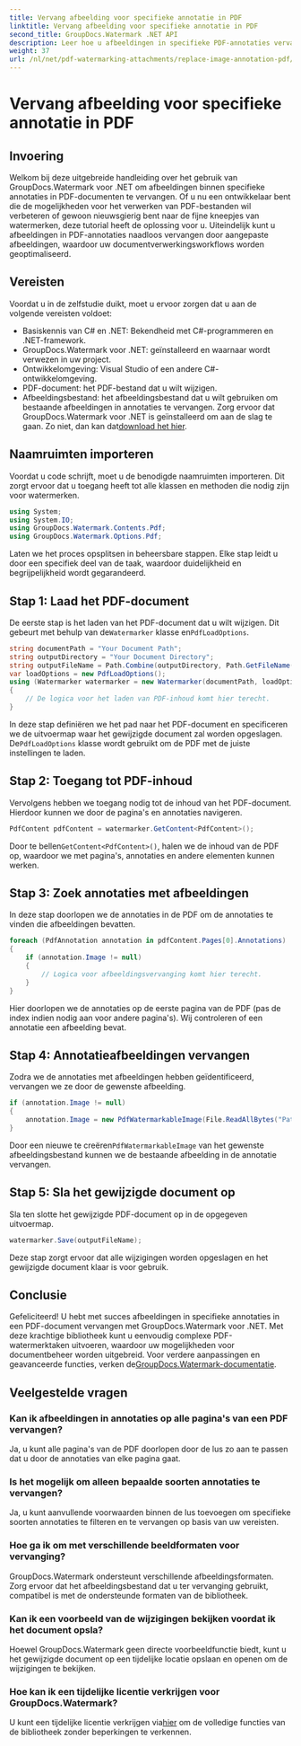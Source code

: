 ```yaml
---
title: Vervang afbeelding voor specifieke annotatie in PDF
linktitle: Vervang afbeelding voor specifieke annotatie in PDF
second_title: GroupDocs.Watermark .NET API
description: Leer hoe u afbeeldingen in specifieke PDF-annotaties vervangt met GroupDocs.Watermark voor .NET. Deze gedetailleerde gids behandelt alles, van het laden van documenten tot het opslaan van wijzigingen.
weight: 37
url: /nl/net/pdf-watermarking-attachments/replace-image-annotation-pdf/
---
```


# Vervang afbeelding voor specifieke annotatie in PDF

## Invoering
Welkom bij deze uitgebreide handleiding over het gebruik van GroupDocs.Watermark voor .NET om afbeeldingen binnen specifieke annotaties in PDF-documenten te vervangen. Of u nu een ontwikkelaar bent die de mogelijkheden voor het verwerken van PDF-bestanden wil verbeteren of gewoon nieuwsgierig bent naar de fijne kneepjes van watermerken, deze tutorial heeft de oplossing voor u. Uiteindelijk kunt u afbeeldingen in PDF-annotaties naadloos vervangen door aangepaste afbeeldingen, waardoor uw documentverwerkingsworkflows worden geoptimaliseerd.
## Vereisten
Voordat u in de zelfstudie duikt, moet u ervoor zorgen dat u aan de volgende vereisten voldoet:
- Basiskennis van C# en .NET: Bekendheid met C#-programmeren en .NET-framework.
- GroupDocs.Watermark voor .NET: geïnstalleerd en waarnaar wordt verwezen in uw project.
- Ontwikkelomgeving: Visual Studio of een andere C#-ontwikkelomgeving.
- PDF-document: het PDF-bestand dat u wilt wijzigen.
- Afbeeldingsbestand: het afbeeldingsbestand dat u wilt gebruiken om bestaande afbeeldingen in annotaties te vervangen.
 Zorg ervoor dat GroupDocs.Watermark voor .NET is geïnstalleerd om aan de slag te gaan. Zo niet, dan kan dat[download het hier](https://releases.groupdocs.com/Watermark/net/).
## Naamruimten importeren
Voordat u code schrijft, moet u de benodigde naamruimten importeren. Dit zorgt ervoor dat u toegang heeft tot alle klassen en methoden die nodig zijn voor watermerken.
```csharp
using System;
using System.IO;
using GroupDocs.Watermark.Contents.Pdf;
using GroupDocs.Watermark.Options.Pdf;
```
Laten we het proces opsplitsen in beheersbare stappen. Elke stap leidt u door een specifiek deel van de taak, waardoor duidelijkheid en begrijpelijkheid wordt gegarandeerd.
## Stap 1: Laad het PDF-document
 De eerste stap is het laden van het PDF-document dat u wilt wijzigen. Dit gebeurt met behulp van de`Watermarker` klasse en`PdfLoadOptions`.

```csharp
string documentPath = "Your Document Path";
string outputDirectory = "Your Document Directory";
string outputFileName = Path.Combine(outputDirectory, Path.GetFileName(documentPath));
var loadOptions = new PdfLoadOptions();
using (Watermarker watermarker = new Watermarker(documentPath, loadOptions))
{
    // De logica voor het laden van PDF-inhoud komt hier terecht.
}
```
 In deze stap definiëren we het pad naar het PDF-document en specificeren we de uitvoermap waar het gewijzigde document zal worden opgeslagen. De`PdfLoadOptions` klasse wordt gebruikt om de PDF met de juiste instellingen te laden.
## Stap 2: Toegang tot PDF-inhoud
Vervolgens hebben we toegang nodig tot de inhoud van het PDF-document. Hierdoor kunnen we door de pagina's en annotaties navigeren.

```csharp
PdfContent pdfContent = watermarker.GetContent<PdfContent>();
```
 Door te bellen`GetContent<PdfContent>()`, halen we de inhoud van de PDF op, waardoor we met pagina's, annotaties en andere elementen kunnen werken.
## Stap 3: Zoek annotaties met afbeeldingen
In deze stap doorlopen we de annotaties in de PDF om de annotaties te vinden die afbeeldingen bevatten.

```csharp
foreach (PdfAnnotation annotation in pdfContent.Pages[0].Annotations)
{
    if (annotation.Image != null)
    {
        // Logica voor afbeeldingsvervanging komt hier terecht.
    }
}
```
Hier doorlopen we de annotaties op de eerste pagina van de PDF (pas de index indien nodig aan voor andere pagina's). Wij controleren of een annotatie een afbeelding bevat.
## Stap 4: Annotatieafbeeldingen vervangen
Zodra we de annotaties met afbeeldingen hebben geïdentificeerd, vervangen we ze door de gewenste afbeelding.

```csharp
if (annotation.Image != null)
{
    annotation.Image = new PdfWatermarkableImage(File.ReadAllBytes("Path to Your Image File"));
}
```
 Door een nieuwe te creëren`PdfWatermarkableImage` van het gewenste afbeeldingsbestand kunnen we de bestaande afbeelding in de annotatie vervangen.
## Stap 5: Sla het gewijzigde document op
Sla ten slotte het gewijzigde PDF-document op in de opgegeven uitvoermap.

```csharp
watermarker.Save(outputFileName);
```
Deze stap zorgt ervoor dat alle wijzigingen worden opgeslagen en het gewijzigde document klaar is voor gebruik.
## Conclusie
Gefeliciteerd! U hebt met succes afbeeldingen in specifieke annotaties in een PDF-document vervangen met GroupDocs.Watermark voor .NET. Met deze krachtige bibliotheek kunt u eenvoudig complexe PDF-watermerktaken uitvoeren, waardoor uw mogelijkheden voor documentbeheer worden uitgebreid. Voor verdere aanpassingen en geavanceerde functies, verken de[GroupDocs.Watermark-documentatie](https://tutorials.groupdocs.com/Watermark/net/).
## Veelgestelde vragen
### Kan ik afbeeldingen in annotaties op alle pagina's van een PDF vervangen?
Ja, u kunt alle pagina's van de PDF doorlopen door de lus zo aan te passen dat u door de annotaties van elke pagina gaat.
### Is het mogelijk om alleen bepaalde soorten annotaties te vervangen?
Ja, u kunt aanvullende voorwaarden binnen de lus toevoegen om specifieke soorten annotaties te filteren en te vervangen op basis van uw vereisten.
### Hoe ga ik om met verschillende beeldformaten voor vervanging?
GroupDocs.Watermark ondersteunt verschillende afbeeldingsformaten. Zorg ervoor dat het afbeeldingsbestand dat u ter vervanging gebruikt, compatibel is met de ondersteunde formaten van de bibliotheek.
### Kan ik een voorbeeld van de wijzigingen bekijken voordat ik het document opsla?
Hoewel GroupDocs.Watermark geen directe voorbeeldfunctie biedt, kunt u het gewijzigde document op een tijdelijke locatie opslaan en openen om de wijzigingen te bekijken.
### Hoe kan ik een tijdelijke licentie verkrijgen voor GroupDocs.Watermark?
 U kunt een tijdelijke licentie verkrijgen via[hier](https://purchase.groupdocs.com/temporary-license/) om de volledige functies van de bibliotheek zonder beperkingen te verkennen.